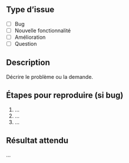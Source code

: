 ## Type d’issue
- [ ] Bug
- [ ] Nouvelle fonctionnalité
- [ ] Amélioration
- [ ] Question

## Description
Décrire le problème ou la demande.

## Étapes pour reproduire (si bug)
1. …
2. …
3. …

## Résultat attendu
…
